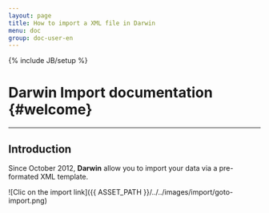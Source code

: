 ```yaml
---
layout: page
title: How to import a XML file in Darwin
menu: doc
group: doc-user-en
---
```

{% include JB/setup %}

Darwin Import documentation {#welcome}
=====================

----------

Introduction
---------


Since October 2012, **Darwin** allow you to import your data via a pre-formated XML template.

![Clic on the import link]({{ ASSET_PATH }}/../../images/import/goto-import.png)

